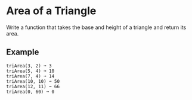# Area of a Triangle

Write a function that takes the base and height of a triangle and return its area.

## Example
```text
triArea(3, 2) ➞ 3
triArea(5, 4) ➞ 10
triArea(7, 4) ➞ 14
triArea(10, 10) ➞ 50
triArea(12, 11) ➞ 66
triArea(0, 60) ➞ 0
```